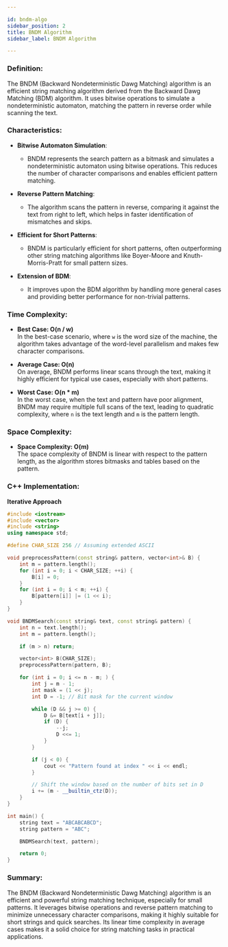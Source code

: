 ```yaml
---

id: bndm-algo  
sidebar_position: 2  
title: BNDM Algorithm  
sidebar_label: BNDM Algorithm  

---
```


### Definition:

The BNDM (Backward Nondeterministic Dawg Matching) algorithm is an efficient string matching algorithm derived from the Backward Dawg Matching (BDM) algorithm. It uses bitwise operations to simulate a nondeterministic automaton, matching the pattern in reverse order while scanning the text.

### Characteristics:

- **Bitwise Automaton Simulation**:
  - BNDM represents the search pattern as a bitmask and simulates a nondeterministic automaton using bitwise operations. This reduces the number of character comparisons and enables efficient pattern matching.

- **Reverse Pattern Matching**:
  - The algorithm scans the pattern in reverse, comparing it against the text from right to left, which helps in faster identification of mismatches and skips.

- **Efficient for Short Patterns**:
  - BNDM is particularly efficient for short patterns, often outperforming other string matching algorithms like Boyer-Moore and Knuth-Morris-Pratt for small pattern sizes.

- **Extension of BDM**:
  - It improves upon the BDM algorithm by handling more general cases and providing better performance for non-trivial patterns.

### Time Complexity:

- **Best Case: O(n / w)**  
  In the best-case scenario, where `w` is the word size of the machine, the algorithm takes advantage of the word-level parallelism and makes few character comparisons.

- **Average Case: O(n)**  
  On average, BNDM performs linear scans through the text, making it highly efficient for typical use cases, especially with short patterns.

- **Worst Case: O(n * m)**  
  In the worst case, when the text and pattern have poor alignment, BNDM may require multiple full scans of the text, leading to quadratic complexity, where `n` is the text length and `m` is the pattern length.

### Space Complexity:

- **Space Complexity: O(m)**  
  The space complexity of BNDM is linear with respect to the pattern length, as the algorithm stores bitmasks and tables based on the pattern.

### C++ Implementation:

**Iterative Approach**
```cpp
#include <iostream>
#include <vector>
#include <string>
using namespace std;

#define CHAR_SIZE 256 // Assuming extended ASCII

void preprocessPattern(const string& pattern, vector<int>& B) {
    int m = pattern.length();
    for (int i = 0; i < CHAR_SIZE; ++i) {
        B[i] = 0;
    }
    for (int i = 0; i < m; ++i) {
        B[pattern[i]] |= (1 << i);
    }
}

void BNDMSearch(const string& text, const string& pattern) {
    int n = text.length();
    int m = pattern.length();

    if (m > n) return;

    vector<int> B(CHAR_SIZE);
    preprocessPattern(pattern, B);

    for (int i = 0; i <= n - m; ) {
        int j = m - 1;
        int mask = (1 << j);
        int D = -1; // Bit mask for the current window

        while (D && j >= 0) {
            D &= B[text[i + j]];
            if (D) {
                --j;
                D <<= 1;
            }
        }

        if (j < 0) {
            cout << "Pattern found at index " << i << endl;
        }

        // Shift the window based on the number of bits set in D
        i += (m - __builtin_ctz(D));
    }
}

int main() {
    string text = "ABCABCABCD";
    string pattern = "ABC";

    BNDMSearch(text, pattern);

    return 0;
}
```

### Summary:

The BNDM (Backward Nondeterministic Dawg Matching) algorithm is an efficient and powerful string matching technique, especially for small patterns. It leverages bitwise operations and reverse pattern matching to minimize unnecessary character comparisons, making it highly suitable for short strings and quick searches. Its linear time complexity in average cases makes it a solid choice for string matching tasks in practical applications.